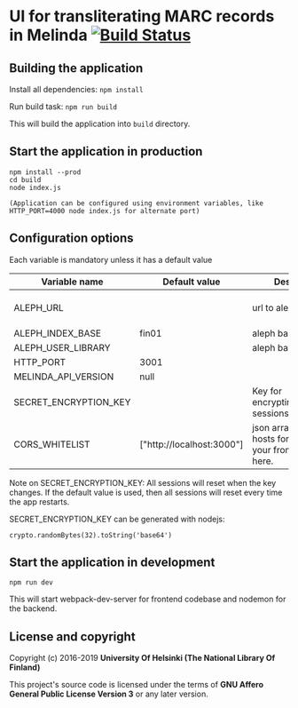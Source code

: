 # UI for transliterating MARC records in Melinda [![Build Status](https://travis-ci.org/NatLibFi/marc-merge-ui.svg?branch=master)](https://travis-ci.org/NatLibFi/melinda-cyrillux)
## Building the application

Install all dependencies:
`npm install`

Run build task:
`npm run build`

This will build the application into `build` directory.


## Start the application in production

```
npm install --prod
cd build
node index.js

(Application can be configured using environment variables, like HTTP_PORT=4000 node index.js for alternate port)
```

## Configuration options

Each variable is mandatory unless it has a default value

| Variable name         | Default value             | Description                                                          | Example                    |
|-----------------------|---------------------------|----------------------------------------------------------------------|----------------------------|
| ALEPH_URL             |                           | url to aleph                                                         | http://my-aleph-system.tld |
| ALEPH_INDEX_BASE      | fin01                     | aleph base for indices                                               |                            |
| ALEPH_USER_LIBRARY    |                           | aleph base for users                                                 | usr00                      |
| HTTP_PORT             | 3001                      |                                                                      |                            |
| MELINDA_API_VERSION   | null                      |                                                                      |                            |
| SECRET_ENCRYPTION_KEY | <random-generated-key>    | Key for encrypting/decrypting sessions                               |                            |
| CORS_WHITELIST        | ["http://localhost:3000"] | json array of allowed hosts for CORS, put your frontend domain here. |                            |

Note on SECRET_ENCRYPTION_KEY:
All sessions will reset when the key changes. If the default value is used, then all sessions will reset every time the app restarts.

SECRET_ENCRYPTION_KEY can be generated with nodejs: 
```
crypto.randomBytes(32).toString('base64')
```

## Start the application in development

`npm run dev`

This will start webpack-dev-server for frontend codebase and nodemon for the backend.

## License and copyright

Copyright (c) 2016-2019 **University Of Helsinki (The National Library Of Finland)**

This project's source code is licensed under the terms of **GNU Affero General Public License Version 3** or any later version.

